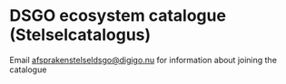 # DSGO ecosystem catalogue (Stelselcatalogus)

Email afsprakenstelseldsgo@digigo.nu for information about joining the catalogue
